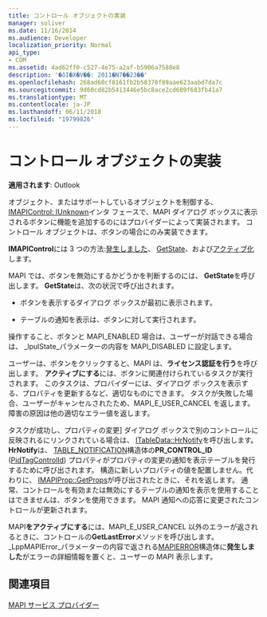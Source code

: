 ```yaml
---
title: コントロール オブジェクトの実装
manager: soliver
ms.date: 11/16/2014
ms.audience: Developer
localization_priority: Normal
api_type:
- COM
ms.assetid: 4ad62ff0-c527-4e75-a2af-b5906a7588e8
description: '�ŏI�X�V��: 2011�N7��23��'
ms.openlocfilehash: 268ad60cf8161fb2b58370f89aae623aabd7da7c
ms.sourcegitcommit: 9d60cd82b5413446e5bc8ace2cd689f683fb41a7
ms.translationtype: MT
ms.contentlocale: ja-JP
ms.lasthandoff: 06/11/2018
ms.locfileid: "19799826"
---
```

# <a name="control-object-implementation"></a>コントロール オブジェクトの実装

  
  
**適用されます**: Outlook 
  
オブジェクト、またはサポートしているオブジェクトを制御する、 [IMAPIControl: IUnknown](imapicontroliunknown.md)インタ フェースで、MAPI ダイアログ ボックスに表示されるボタンに機能を追加するのにはプロバイダーによって実装されます。 コントロール オブジェクトは、ボタンの場合にのみ実装できます。 
  
 **IMAPIControl**には 3 つの方法:[発生しました](imapicontrol-getlasterror.md)、 [GetState](imapicontrol-getstate.md)、および[アクティブ化](imapicontrol-activate.md)します。 
  
MAPI では、ボタンを無効にするかどうかを判断するのには、 **GetState**を呼び出します。 **GetState**は、次の状況で呼び出されます。 
  
- ボタンを表示するダイアログ ボックスが最初に表示されます。
    
- テーブルの通知を表示は、ボタンに対して実行されます。 
    
操作すること、ボタンと MAPI_ENABLED 場合は、ユーザーが対話できる場合は、 _lpulState_パラメーターの内容を MAPI_DISABLED に設定します。 
  
ユーザーは、ボタンをクリックすると、MAPI は、**ライセンス認証を行う**を呼び出します。 **アクティブにする**には、ボタンに関連付けられているタスクが実行されます。 このタスクは、プロバイダーには、ダイアログ ボックスを表示する、プロパティを更新するなど、適切なものにできます。 タスクが失敗した場合、ユーザーがキャンセルされたため、MAPI_E_USER_CANCEL を返します。 障害の原因は他の適切なエラー値を返します。 
  
タスクが成功し、プロパティの変更] ダイアログ ボックスで別のコントロールに反映されるにリンクされている場合は、 [ITableData::HrNotify](itabledata-hrnotify.md)を呼び出します。 **HrNotify**は、 [TABLE_NOTIFICATION](table_notification.md)構造体の**PR_CONTROL_ID** ([PidTagControlId](pidtagcontrolid-canonical-property.md)) プロパティがプロパティの変更の通知を表示テーブルを発行するために呼び出されます。 構造に新しいプロパティの値を配置しません。代わりに、 [IMAPIProp::GetProps](imapiprop-getprops.md)が呼び出されたときに、それを返します。 通常、コントロールを有効または無効にするテーブルの通知を表示を使用することはできませんは、ボタンを使用できます。 MAPI 通知への応答に変更されたコントロールが更新されます。 
  
MAPI**をアクティブにする**には、MAPI_E_USER_CANCEL 以外のエラーが返されるときに、コントロールの**GetLastError**メソッドを呼び出します。 _LppMAPIError_パラメーターの内容で返される[MAPIERROR](mapierror.md)構造体に**発生しました**がエラーの詳細情報を置くと、ユーザーの MAPI 表示します。 
  
## <a name="see-also"></a>関連項目



[MAPI サービス プロバイダー](mapi-service-providers.md)

